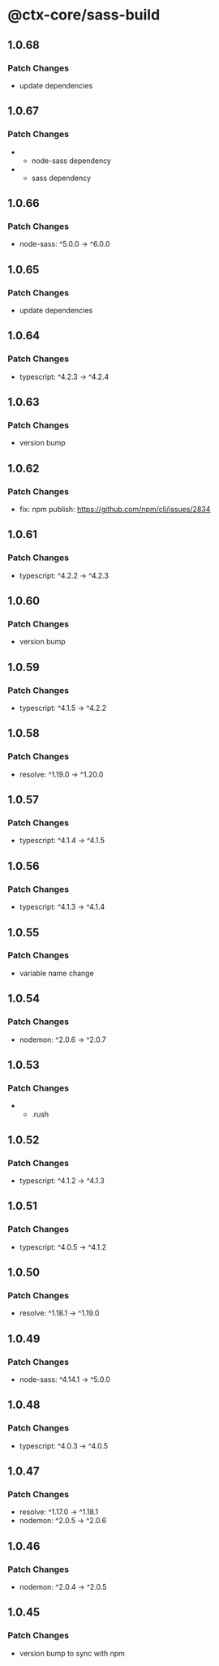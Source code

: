# @ctx-core/sass-build

## 1.0.68

### Patch Changes

- update dependencies

## 1.0.67

### Patch Changes

- - node-sass dependency
- - sass dependency

## 1.0.66

### Patch Changes

- node-sass: ^5.0.0 -> ^6.0.0

## 1.0.65

### Patch Changes

- update dependencies

## 1.0.64

### Patch Changes

- typescript: ^4.2.3 -> ^4.2.4

## 1.0.63

### Patch Changes

- version bump

## 1.0.62

### Patch Changes

- fix: npm publish: https://github.com/npm/cli/issues/2834

## 1.0.61

### Patch Changes

- typescript: ^4.2.2 -> ^4.2.3

## 1.0.60

### Patch Changes

- version bump

## 1.0.59

### Patch Changes

- typescript: ^4.1.5 -> ^4.2.2

## 1.0.58

### Patch Changes

- resolve: ^1.19.0 -> ^1.20.0

## 1.0.57

### Patch Changes

- typescript: ^4.1.4 -> ^4.1.5

## 1.0.56

### Patch Changes

- typescript: ^4.1.3 -> ^4.1.4

## 1.0.55

### Patch Changes

- variable name change

## 1.0.54

### Patch Changes

- nodemon: ^2.0.6 -> ^2.0.7

## 1.0.53

### Patch Changes

- - .rush

## 1.0.52

### Patch Changes

- typescript: ^4.1.2 -> ^4.1.3

## 1.0.51

### Patch Changes

- typescript: ^4.0.5 -> ^4.1.2

## 1.0.50

### Patch Changes

- resolve: ^1.18.1 -> ^1.19.0

## 1.0.49

### Patch Changes

- node-sass: ^4.14.1 -> ^5.0.0

## 1.0.48

### Patch Changes

- typescript: ^4.0.3 -> ^4.0.5

## 1.0.47

### Patch Changes

- resolve: ^1.17.0 -> ^1.18.1
- nodemon: ^2.0.5 -> ^2.0.6

## 1.0.46

### Patch Changes

- nodemon: ^2.0.4 -> ^2.0.5

## 1.0.45

### Patch Changes

- version bump to sync with npm
